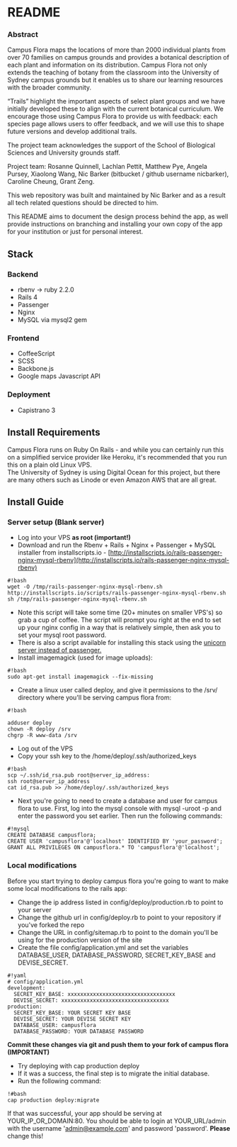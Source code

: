 # README #

### Abstract ###
Campus Flora maps the locations of more than 2000 individual plants from over 70 families on campus grounds and provides a botanical description of each plant and information on its distribution. Campus Flora not only extends the teaching of botany from the classroom into the University of Sydney campus grounds but it enables us to share our learning resources with the broader community.

“Trails” highlight the important aspects of select plant groups and we have initially developed these to align with the current botanical curriculum. We encourage those using Campus Flora to provide us with feedback: each species page allows users to offer feedback, and we will use this to shape future versions and develop additional trails.
 
The project team acknowledges the support of the School of Biological Sciences and University grounds staff.
 
Project team:  Rosanne Quinnell, Lachlan Pettit, Matthew Pye, Angela Pursey, Xiaolong Wang, Nic Barker (bitbucket / github username nicbarker), Caroline Cheung, Grant Zeng.
  
This web repository was built and maintained by Nic Barker and as a result all tech related questions should be directed to him.

This README aims to document the design process behind the app, as well provide instructions on branching and installing your own copy of the app for your institution or just for personal interest.  

## Stack
### Backend ###
* rbenv -> ruby 2.2.0
* Rails 4
* Passenger
* Nginx
* MySQL via mysql2 gem

### Frontend ###
* CoffeeScript
* SCSS
* Backbone.js
* Google maps Javascript API

### Deployment ###
* Capistrano 3

## Install Requirements ##
Campus Flora runs on Ruby On Rails - and while you can certainly run this on a simplified service provider like Heroku, it's recommended that you run this on a plain old Linux VPS.  
The University of Sydney is using Digital Ocean for this project, but there are many others such as Linode or even Amazon AWS that are all great.

## Install Guide ##

### Server setup (Blank server) ###
* Log into your VPS __as root (important!)__
* Download and run the Rbenv + Rails + Nginx + Passenger + MySQL installer from installscripts.io - [http://installscripts.io/rails-passenger-nginx-mysql-rbenv](http://installscripts.io/rails-passenger-nginx-mysql-rbenv)
```
#!bash
wget -O /tmp/rails-passenger-nginx-mysql-rbenv.sh http://installscripts.io/scripts/rails-passenger-nginx-mysql-rbenv.sh
sh /tmp/rails-passenger-nginx-mysql-rbenv.sh
```
* Note this script will take some time (20+ minutes on smaller VPS's) so grab a cup of coffee. The script will prompt you right at the end to set up your nginx config in a way that is relatively simple, then ask you to set your mysql root password.
* There is also a script available for installing this stack using the [unicorn server instead of passenger.](http://www.installscripts.io/scripts/rails-unicorn-nginx-mysql-rbenv)
* Install imagemagick (used for image uploads):
```
#!bash
sudo apt-get install imagemagick --fix-missing
```
* Create a linux user called deploy, and give it permissions to the /srv/ directory where you'll be serving campus flora from:
```
#!bash

adduser deploy
chown -R deploy /srv
chgrp -R www-data /srv

```
* Log out of the VPS
* Copy your ssh key to the /home/deploy/.ssh/authorized_keys
```
#!bash
scp ~/.ssh/id_rsa.pub root@server_ip_address:
ssh root@server_ip_address
cat id_rsa.pub >> /home/deploy/.ssh/authorized_keys
```  
* Next you're going to need to create a database and user for campus flora to use. First, log into the mysql console with mysql -uroot -p and enter the password you set earlier. Then run the following commands:
```
#!mysql
CREATE DATABASE campusflora;
CREATE USER 'campusflora'@'localhost' IDENTIFIED BY 'your_password';
GRANT ALL PRIVILEGES ON campusflora.* TO 'campusflora'@'localhost';
```

### Local modifications ###
Before you start trying to deploy campus flora you're going to want to make some local modifications to the rails app:  

* Change the ip address listed in config/deploy/production.rb to point to your server  
* Change the github url in config/deploy.rb to point to your repository if you've forked the repo  
* Change the URL in config/sitemap.rb to point to the domain you'll be using for the production version of the site  
* Create the file config/application.yml and set the variables DATABASE_USER, DATABASE_PASSWORD, SECRET_KEY_BASE and DEVISE_SECRET.  
```
#!yaml
# config/application.yml
development:
  SECRET_KEY_BASE: xxxxxxxxxxxxxxxxxxxxxxxxxxxxxxxxxx
  DEVISE_SECRET: xxxxxxxxxxxxxxxxxxxxxxxxxxxxxxxxxx
production:
  SECRET_KEY_BASE: YOUR SECRET KEY BASE
  DEVISE_SECRET: YOUR DEVISE SECRET KEY
  DATABASE_USER: campusflora
  DATABASE_PASSWORD: YOUR DATABASE PASSWORD
```
__Commit these changes via git and push them to your fork of campus flora (IMPORTANT)__  
* Try deploying with cap production deploy
* If it was a success, the final step is to migrate the initial database.
* Run the following command:
```
!#bash
cap production deploy:migrate
```
If that was successful, your app should be serving at YOUR_IP_OR_DOMAIN:80. You should be able to login at YOUR_URL/admin with the username 'admin@example.com' and password 'password'. **Please** change this!